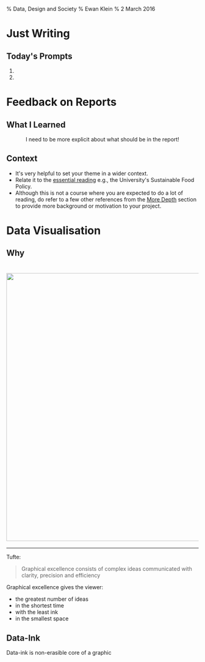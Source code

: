 % Data, Design and Society
% Ewan Klein
% 2 March 2016


# Just Writing

## Today's Prompts

1. 
2. 

# Feedback on Reports

## What I Learned

<p align="center">
I need to be more explicit about what should be in the report!
</p>

## Context

* It's very helpful to set your theme in a wider context.
* Relate it to the [essential reading](https://edinburghlivinglab.github.io/dds/reading_list#essential) e.g., the University's Sustainable Food Policy.
* Although this is not a course where you are expected to do a lot of reading, do refer to a few other references from the [More Depth](https://edinburghlivinglab.github.io/dds/reading_list#more_depth) section to provide more background or motivation to your project.

# Data Visualisation

## Why

<h1><img src="https://edinburghlivinglab.github.io/dds/images/tufte.jpg" style="width: 700px;"></h1>

---

Tufte: 

> Graphical excellence consists of complex ideas communicated with clarity, precision and efficiency

Graphical excellence gives the viewer:

* the greatest number of ideas
* in the shortest time
* with the least ink
* in the smallest space


## Data-Ink

Data-ink is non-erasible core of a graphic



